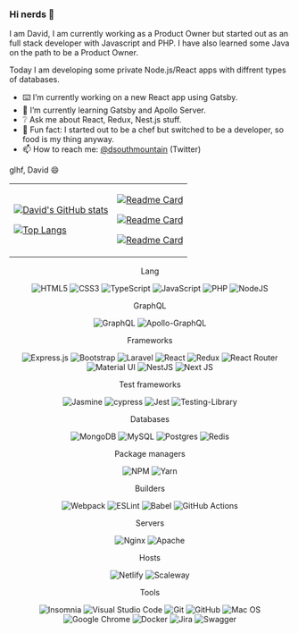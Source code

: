 ### Hi nerds 👋
I am David, I am currently working as a Product Owner but started out as an full stack developer with Javascript and PHP.
I have also learned some Java on the path to be a Product Owner. 

Today I am developing some private Node.js/React apps with diffrent types of databases.

- ⌨️ I’m currently working on a new React app using Gatsby.
- 📘 I’m currently learning Gatsby and Apollo Server.
- ❔ Ask me about React, Redux, Nest.js stuff.
- 🍔 Fun fact: I started out to be a chef but switched to be a developer, so food is my thing anyway.
- 📫 How to reach me: [@dsouthmountain](https://twitter.com/dsouthmountain) (Twitter)

glhf, David 😄

<table>
<tbody>
<tr>
<td>

[![David's GitHub stats](https://github-readme-stats-delta-ebon-21.vercel.app/api?username=davidsoderberg&count_private=true&theme=dracula&show_icons=true)](https://github.com/davidsoderberg)

[![Top Langs](https://github-readme-stats-delta-ebon-21.vercel.app/api/top-langs/?username=davidsoderberg&langs_count=10&theme=dracula&hide=PHP)](https://github.com/davidsoderberg)
  
</td>
<td>
  
[![Readme Card](https://github-readme-stats-delta-ebon-21.vercel.app/api/pin/?username=davidsoderberg&repo=next-workout&theme=dracula&show_icons=true)](https://github.com/davidsoderberg/david-react-lib)
  
[![Readme Card](https://github-readme-stats-delta-ebon-21.vercel.app/api/pin/?username=davidsoderberg&repo=graphql-workout&theme=dracula&show_icons=true)](https://github.com/davidsoderberg/david-react-lib)
 
[![Readme Card](https://github-readme-stats-delta-ebon-21.vercel.app/api/pin/?username=davidsoderberg&repo=david-react-lib&theme=dracula&show_icons=true)](https://github.com/davidsoderberg/david-react-lib)

</td>
</tr>
</tbody>
</table>
<center>
Lang

![HTML5](https://img.shields.io/badge/html5-%23E34F26.svg?style=for-the-badge&logo=html5&logoColor=white)
![CSS3](https://img.shields.io/badge/css3-%231572B6.svg?style=for-the-badge&logo=css3&logoColor=white)
![TypeScript](https://img.shields.io/badge/typescript-%23007ACC.svg?style=for-the-badge&logo=typescript&logoColor=white)
![JavaScript](https://img.shields.io/badge/javascript-%23323330.svg?style=for-the-badge&logo=javascript&logoColor=%23F7DF1E)
![PHP](https://img.shields.io/badge/php-%23777BB4.svg?style=for-the-badge&logo=php&logoColor=white)
![NodeJS](https://img.shields.io/badge/node.js-6DA55F?style=for-the-badge&logo=node.js&logoColor=white)
</center>

<center>
GraphQL

![GraphQL](https://img.shields.io/badge/-GraphQL-E10098?style=for-the-badge&logo=graphql&logoColor=white)
![Apollo-GraphQL](https://img.shields.io/badge/-ApolloGraphQL-311C87?style=for-the-badge&logo=apollo-graphql)
</center>

<center>
Frameworks

![Express.js](https://img.shields.io/badge/express.js-%23404d59.svg?style=for-the-badge&logo=express&logoColor=%2361DAFB)
![Bootstrap](https://img.shields.io/badge/bootstrap-%23563D7C.svg?style=for-the-badge&logo=bootstrap&logoColor=white)
![Laravel](https://img.shields.io/badge/laravel-%23FF2D20.svg?style=for-the-badge&logo=laravel&logoColor=white)
![React](https://img.shields.io/badge/react-%2320232a.svg?style=for-the-badge&logo=react&logoColor=%2361DAFB)
![Redux](https://img.shields.io/badge/redux-%23593d88.svg?style=for-the-badge&logo=redux&logoColor=white)
![React Router](https://img.shields.io/badge/React_Router-CA4245?style=for-the-badge&logo=react-router&logoColor=white)
![Material UI](https://img.shields.io/badge/materialui-%230081CB.svg?style=for-the-badge&logo=material-ui&logoColor=white)
![NestJS](https://img.shields.io/badge/nestjs-%23E0234E.svg?style=for-the-badge&logo=nestjs&logoColor=white)
![Next JS](https://img.shields.io/badge/Next-black?style=for-the-badge&logo=next.js&logoColor=white)
</center>

<center>
Test frameworks

![Jasmine](https://img.shields.io/badge/jasmine-%238A4182.svg?style=for-the-badge&logo=jasmine&logoColor=white)
![cypress](https://img.shields.io/badge/-cypress-%23E5E5E5?style=for-the-badge&logo=cypress&logoColor=058a5e)
![Jest](https://img.shields.io/badge/-jest-%23C21325?style=for-the-badge&logo=jest&logoColor=white)
![Testing-Library](https://img.shields.io/badge/-TestingLibrary-%23E33332?style=for-the-badge&logo=testing-library&logoColor=white)
</center>


<center>
Databases

![MongoDB](https://img.shields.io/badge/MongoDB-%234ea94b.svg?style=for-the-badge&logo=mongodb&logoColor=white)
![MySQL](https://img.shields.io/badge/mysql-%2300f.svg?style=for-the-badge&logo=mysql&logoColor=white)
![Postgres](https://img.shields.io/badge/postgres-%23316192.svg?style=for-the-badge&logo=postgresql&logoColor=white)
![Redis](https://img.shields.io/badge/redis-%23DD0031.svg?style=for-the-badge&logo=redis&logoColor=white)

</center>


<center>
Package managers

![NPM](https://img.shields.io/badge/NPM-%23000000.svg?style=for-the-badge&logo=npm&logoColor=white)
![Yarn](https://img.shields.io/badge/yarn-%232C8EBB.svg?style=for-the-badge&logo=yarn&logoColor=white)

</center>


<center>
Builders

![Webpack](https://img.shields.io/badge/webpack-%238DD6F9.svg?style=for-the-badge&logo=webpack&logoColor=black)
![ESLint](https://img.shields.io/badge/ESLint-4B3263?style=for-the-badge&logo=eslint&logoColor=white)
![Babel](https://img.shields.io/badge/Babel-F9DC3e?style=for-the-badge&logo=babel&logoColor=black)
![GitHub Actions](https://img.shields.io/badge/githubactions-%232671E5.svg?style=for-the-badge&logo=githubactions&logoColor=white)

</center>

<center>
Servers

![Nginx](https://img.shields.io/badge/nginx-%23009639.svg?style=for-the-badge&logo=nginx&logoColor=white)
![Apache](https://img.shields.io/badge/apache-%23D42029.svg?style=for-the-badge&logo=apache&logoColor=white)

</center>

<center>
Hosts

![Netlify](https://img.shields.io/badge/netlify-%23000000.svg?style=for-the-badge&logo=netlify&logoColor=#00C7B7)
![Scaleway](https://img.shields.io/badge/SCALEWAY-%234f0599.svg?style=for-the-badge&logo=scaleway&logoColor=white)

</center>

<center>
Tools

![Insomnia](https://img.shields.io/badge/Insomnia-black?style=for-the-badge&logo=insomnia&logoColor=5849BE)
![Visual Studio Code](https://img.shields.io/badge/Visual%20Studio%20Code-0078d7.svg?style=for-the-badge&logo=visual-studio-code&logoColor=white)
![Git](https://img.shields.io/badge/git-%23F05033.svg?style=for-the-badge&logo=git&logoColor=white)
![GitHub](https://img.shields.io/badge/github-%23121011.svg?style=for-the-badge&logo=github&logoColor=white)
![Mac OS](https://img.shields.io/badge/mac%20os-000000?style=for-the-badge&logo=macos&logoColor=F0F0F0)
![Google Chrome](https://img.shields.io/badge/Google%20Chrome-4285F4?style=for-the-badge&logo=GoogleChrome&logoColor=white)
![Docker](https://img.shields.io/badge/docker-%230db7ed.svg?style=for-the-badge&logo=docker&logoColor=white)
![Jira](https://img.shields.io/badge/jira-%230A0FFF.svg?style=for-the-badge&logo=jira&logoColor=white)
![Swagger](https://img.shields.io/badge/-Swagger-%23Clojure?style=for-the-badge&logo=swagger&logoColor=white)

</center>
